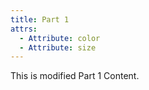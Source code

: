 ```yaml
---
title: Part 1
attrs:
  - Attribute: color
  - Attribute: size
---
```

This is modified Part 1 Content.